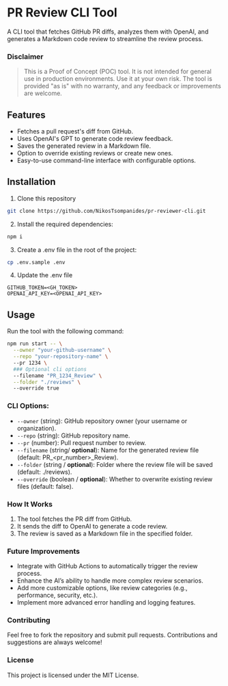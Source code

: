 # PR Review CLI Tool

A CLI tool that fetches GitHub PR diffs, analyzes them with OpenAI, and generates a Markdown code review to streamline the review process.

### Disclaimer
> This is a Proof of Concept (POC) tool. It is not intended for general use in production environments. Use it at your own risk. The tool is provided "as is" with no warranty, and any feedback or improvements are welcome.

## Features

- Fetches a pull request's diff from GitHub.
- Uses OpenAI's GPT to generate code review feedback.
- Saves the generated review in a Markdown file.
- Option to override existing reviews or create new ones.
- Easy-to-use command-line interface with configurable options.

## Installation

1. Clone this repository
```bash
git clone https://github.com/NikosTsompanides/pr-reviewer-cli.git
```
2. Install the required dependencies:
```bash
npm i
```
3. Create a .env file in the root of the project:
```bash
cp .env.sample .env
```
4. Update the .env file
```plaintext
GITHUB_TOKEN=<GH_TOKEN>
OPENAI_API_KEY=<OPENAI_API_KEY>
```

## Usage

Run the tool with the following command:

```bash
npm run start -- \
  --owner "your-github-username" \
  --repo "your-repository-name" \ 
  --pr 1234 \
  ### Optional cli options
  --filename "PR_1234_Review" \
  --folder "./reviews" \ 
  --override true
```

### CLI Options:

* `--owner` (string): GitHub repository owner (your username or organization).
* `--repo` (string): GitHub repository name.
* `--pr` (number): Pull request number to review.
* `--filename` (string/ **optional**): Name for the generated review file (default: PR_<pr_number>_Review).
* `--folder` (string / **optional**): Folder where the review file will be saved (default: ./reviews).
* `--override` (boolean / **optional**): Whether to overwrite existing review files (default: false).

### How It Works

1. The tool fetches the PR diff from GitHub.
2. It sends the diff to OpenAI to generate a code review.
3. The review is saved as a Markdown file in the specified folder.

### Future Improvements

- Integrate with GitHub Actions to automatically trigger the review process.
- Enhance the AI’s ability to handle more complex review scenarios.
- Add more customizable options, like review categories (e.g., performance, security, etc.).
- Implement more advanced error handling and logging features.

### Contributing

Feel free to fork the repository and submit pull requests. Contributions and suggestions are always welcome!

### License

This project is licensed under the MIT License.
